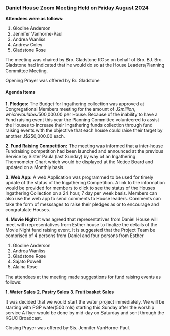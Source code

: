 ### Daniel House Zoom Meeting Held on Friday August 2024

**Attendees were as follows:**

1. Glodine Anderson
2. Jennifer Vanhorne-Paul
3. Andrea Wanliss
4. Andrew Coley
5. Gladstone Rose

The meeting was chaired by Bro. Gladstone ROse on behalf of Bro. BJ. Bro. Gladstone had indicated that he would do so at the House Leaders/Planning Committee Meeting.

Opening Prayer was offered by Br. Gladstone


#### Agenda Items

**1. Pledges:**
The Budget for Ingathering collection was approved at Congregational Members meeting for the amount of J$2 million, which would be J$500,000.00 per House.
Because of the inability to have a Fund raising event this year the Planning Committee volunteered to assist the Houses to 
increase their Ingathering funds collection through fund raising events with the objective that each house could raise their target by another J$250,000.00 each.

**2. Fund Raising Competition:**
The meeting was informed that a inter-house Fundraising competition had been launched and announced at the previous Service by Sister Paula (last Sunday) by way of an Ingathering Thermometer Chart
which would be displayed at the Notice Board and updated on a Monthly basis.

**3. Web App:** 
A web Application was programmed to be used for timely update of the status of the Ingathering Competition. A link to the information would be provided for members to click to see the
status of the Houses Ingathering Collection on a 24 hour, 7 day per week basis. Members can also use the web app to send comments to House leaders. Comments can take the form of messsages to raise their pledges as or to encourage and congratulate Houses.

**4. Movie Night**
It was agreed that representatives from Daniel House will meet with representatives from Esther house to finalize the details of the Movie Night fund raising event. It is suggested that the Project Team be comprised of 4 persons from Daniel and four persons from Esther

1. Glodine Anderson
2. Andrea Wanliss
3. Gladstone Rose
4. Sajato Powell
5. Alaina Rose


The attendees at the meeting made suggestions for fund raising events as follows: 

**1. Water Sales**
**2. Pastry Sales**
**3. Fruit basket Sales**

It was decided that we would start the water project immediately. We will be starting with PGP water(500 mls) starting this Sunday after the worship service
A flyer would be done by mid-day on Saturday and sent through the KGUC Broadcast.

Closing Prayer was offered by Sis. Jennifer VanHorne-Paul.
